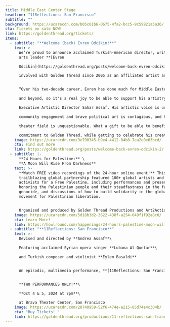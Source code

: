 ```yaml
---
title: Middle East Center Stage
headline: "11Reflections: San Francisco"
subtitle: ""
background: https://ucarecdn.com/b05c01b6-0675-4fa2-bcc5-9c59921a5a36/
cta: Tickets on sale NOW!
link: https://goldenthread.org/tickets/
items:
  - subtitle: "**Welcome (back) Evren Odcikin!**"
    text: >-
      We’re proud to announce acclaimed Turkish-American director, writer, and
      arts leader **[Evren

      Odcikin](https://goldenthread.org/posts/welcome-back-evren-odcikin-2/)** as our 2024-25 Artist in Residence. This is a real homecoming for Evren who has been

      involved with Golden Thread since 2005 as an affiliated artist and staff member.


      “Over his two-decade career, Evren has done much for Middle Eastern artists at Golden Thread

      and beyond, so it's a real joy to be able to support his artistry with this residency,” says

      Executive Artistic Director Sahar Assaf. His artistic voice is unique, his passion for

      community engagement and brave political art is contagious, and his impact on the national

      theater field is unquestionable. What a gift to be able to benefit from his expertise and

      commitment to Golden Thread, while getting to celebrate his creativity and artistic journey."
    image: https://ucarecdn.com/9e790345-b9e4-4412-84b8-7ea2e0e63bcd/
    cta: Find out more
    link: https://goldenthread.org/posts/welcome-back-evren-odcikin-2/
  - subtitle: |-
      **24 Hours for Palestine:** \
      **A Moon Will Rise From Darkness**
    text: >-
      **W﻿atch FREE video recordings of the 24-hour online event!** T﻿his
      t﻿railblazing global partnership featured 100+ global artists and
      activists for a Free Palestine, including performances and presentations
      honoring the Palestinian people and their steadfastness in the face of
      genocide, and discussions of how to build solidarity in the global
      movement for Palestinian liberation. 


      O﻿rganized and produced by Golden Thread Productions a﻿nd Art2Action, in partnership with the MENA Theatre-Makers Alliance (MENATMA), Ashtar Theatre, The Freedom Theatre, Zoukak Theatre Company, Noor Theatre, Donkeysaddle Projects, and Dunya Productions. S﻿tream hosted by HowlRound Theatre Commons.
    image: https://ucarecdn.com/5d18b3d2-3622-438f-a254-049f1f92a8c0/
    cta: Learn More!
    link: https://howlround.com/happenings/24-hours-palestine-moon-will-rise-darkness
  - subtitle: "**11Reflections: San Francisco**"
    text: >-
      Devised and directed by **Andrea Assaf**\

      Featuring acclaimed Syrian opera singer **Lubana Al Quntar**\

      and Turkish composer and violinist **Eylem Basaldi**


      An episodic, multimedia performance, **[11Reflections: San Francisco](https://goldenthread.org/productions/11-reflections-san-francisco/)** features international renowned performers alongside Bay Area artists who have been affected by post-9/11 policies to contribute their stories, illuminating our collective experiences since 2001 — from the fall of the Twin Towers, to the U.S. wars on Iraq and Afghanistan, to the Muslim Ban, to the funding of genocide in Palestine.


      **TWO PERFORMANCES ONLY!**\

      **Oct 4 & 5, 2024 at 7pm**\

      at Brava Theater Center, San Francisco
    image: https://ucarecdn.com/28740959-52f6-474e-a215-85d74e4c304b/
    cta: "Buy Tickets! "
    link: https://goldenthread.org/productions/11-reflections-san-francisco/
---
```

